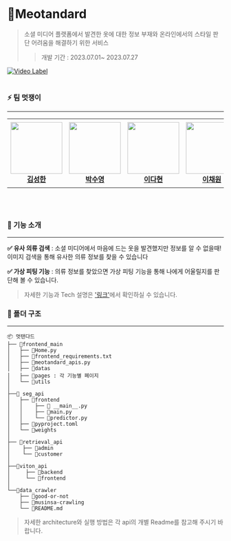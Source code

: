 # :shirt:**Meotandard**
> 소셜 미디어 플랫폼에서 발견한 옷에 대한 정보 부재와 온라인에서의 스타일 판단 어려움을 해결하기 위한 서비스
>   > 개발 기간 : 2023.07.01~ 2023.07.27

[![Video Label](https://img.youtube.com/vi/b6DO6gwo4Q0/0.jpg)](https://youtu.be/b6DO6gwo4Q0)
<br><br>

### :zap: 팀 멋쟁이
- - -
<table>
    <tr height="160px">
        <td align="center" width="150px">
            <a href="https://github.com/Happy-ryan"><img height="120px" width="120px" src="https://avatars.githubusercontent.com/u/101412264?v=4"/></a>
            <br/>
            <a href="https://github.com/Happy-ryan"><strong>김성한</strong></a>
            <br />
        </td>
        <td align="center" width="150px">
            <a href="https://github.com/nstalways"><img height="120px" width="120px" src=https://avatars.githubusercontent.com/u/90047145?v=4"/></a>
            <br />
            <a href="https://github.com/nstalways"><strong>박수영</strong></a>
            <br />
        </td>
        <td align="center" width="150px">
            <a href="https://github.com/DaHyeonnn"><img height="120px" width="120px" src="https://avatars.githubusercontent.com/u/90945094?v=4"/></a>
            <br/>
            <a href="https://github.com/DaHyeonnn"><strong>이다현</strong></a>
            <br />
        </td>
        <td align="center" width="150px">
            <a href="https://github.com/Chaewon829"><img height="120px" width="120px" src="https://avatars.githubusercontent.com/u/126534080?v=4"/></a>
            <br/>
            <a href="https://github.com/Chaewon829"><strong>이채원</strong></a>
            <br />
        </td>
        <td align="center" width="150px">
            <a href="https://github.com/Eumgill98"><img height="120px" width="120px" src="https://avatars.githubusercontent.com/u/108447906?v=4"/></a>
            <br />
            <a href="https://github.com/Eumgill98"><strong>정호찬</strong></a>
            <br />
        </td>
    </tr>
</table>

<br><br>



###  :womans_clothes: 기능 소개 
- - -

**:white_check_mark: 유사 의류 검색** : 소셜 미디어에서 마음에 드는 옷을 발견했지만 정보를 알 수 없을때! 이미지 검색을 통해 유사한 의류 정보를 찾을 수 있습니다

**:white_check_mark: 가상 피팅 기능** : 의류 정보를 찾았으면 가상 피팅 기능을 통해 나에게 어울릴지를 판단해 볼 수 있습니다. 

> 자세한 기능과 Tech 설명은 ['링크'](https://bottlenose-oak-2e3.notion.site/e2ca44b0357f4c39a61490592450576a?pvs=4)에서 확인하실 수 있습니다.  


### :file_folder: 폴더 구조 
- - -
```
📦 멋탠다드
├── 📂frontend_main 
│   ├── 📜Home.py
│   ├── 📜frontend_requirements.txt
│   ├── 📜meotandard_apis.py
│   ├── 📂datas
│   ├── 📂pages : 각 기능별 페이지
│   └── 📂utils
│
├──📂 seg_api 
│   ├── 📂frontend
│   │    ├── 📜 __main__.py
│   │    ├── 📜main.py
│   │    └── 📜predictor.py
│   ├── 📜pyproject.toml
│   └── 📂weights
│
├── 📂retrieval_api
│    ├── 📂admin    
│    └── 📂customer
│
├──📂viton_api
│     ├── 📂backend  
│     └── 📂frontend
│
└──📂data_crawler
    ├── 📂good-or-not
    ├── 📂musinsa-crawling
    └── 📜README.md
```
> 자세한 architecture와 실행 방법은 각 api의 개별 Readme를 참고해 주시기 바랍니다. 
